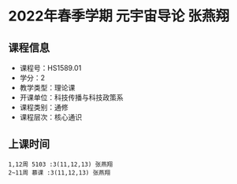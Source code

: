 # 2022年春季学期 元宇宙导论 张燕翔






## 课程信息

- 课程号：HS1589.01
- 学分：2
- 教学类型：理论课
- 开课单位：科技传播与科技政策系
- 课程类别：通修
- 课程层次：核心通识

## 上课时间

```
1,12周 5103 :3(11,12,13) 张燕翔
2~11周 慕课 :3(11,12,13) 张燕翔
```

